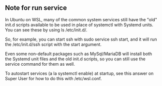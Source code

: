 ## Note for run service


In Ubuntu on WSL, many of the common system services still have the "old" init.d scripts available to be used in place of systemctl with Systemd units. You can see these by using ls /etc/init.d/.

So, for example, you can start ssh with sudo service ssh start, and it will run the /etc/init.d/ssh script with the start argument.

Even some non-default packages such as MySql/MariaDB will install both the Systemd unit files and the old init.d scripts, so you can still use the service command for them as well.

To autostart services (a la systemctl enable) at startup, see this answer on Super User for how to do this with /etc/wsl.conf.

